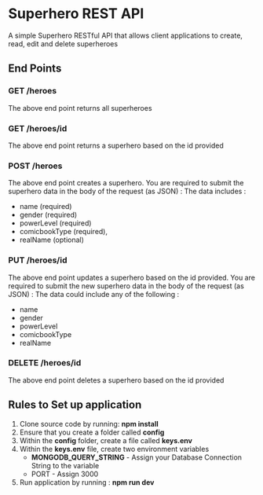 # Superhero REST API

A simple Superhero RESTful API that allows client applications to create, read, edit and delete superheroes

## End Points

### GET /heroes

The above end point returns all superheroes

### GET /heroes/id

The above end point returns a superhero based on the id provided

### POST /heroes

The above end point creates a superhero. You are required to submit the superhero data in the body of the request (as JSON) : The data includes :

- name (required)
- gender (required)
- powerLevel (required)
- comicbookType (required),
- realName (optional)

### PUT /heroes/id

The above end point updates a superhero based on the id provided. You are required to submit the new superhero data in the body of the request (as JSON) : The data could include any of the following :

- name
- gender
- powerLevel
- comicbookType
- realName

### DELETE /heroes/id

The above end point deletes a superhero based on the id provided

## Rules to Set up application

1. Clone source code by running: **npm install**
1. Ensure that you create a folder called **config**
1. Within the **config** folder, create a file called **keys.env**
1. Within the **keys.env** file, create two environment variables
   - **MONGODB_QUERY_STRING** - Assign your Database Connection String to the variable
   - PORT - Assign 3000
1. Run application by running : **npm run dev**
